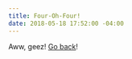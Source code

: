 ```yaml
---
title: Four-Oh-Four!
date: 2018-05-18 17:52:00 -04:00
---
```


Aww, geez! [Go back](https://emsa.cf/)!
